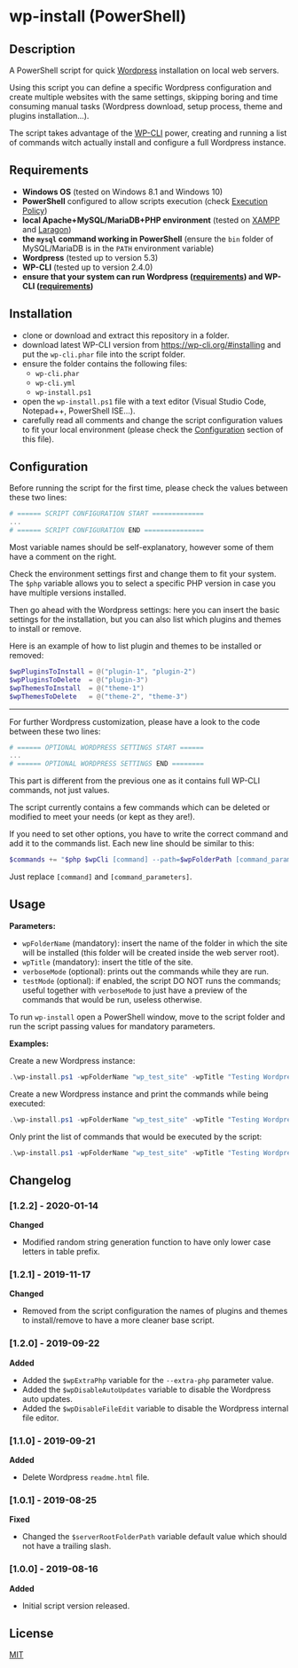 # wp-install (PowerShell)

## Description
A PowerShell script for quick [Wordpress](https://wordpress.org/) installation on local web servers.

Using this script you can define a specific Wordpress configuration and create multiple websites with the same settings, skipping boring and time consuming manual tasks (Wordpress download, setup process, theme and plugins installation...).

The script takes advantage of the [WP-CLI](https://wp-cli.org/) power, creating and running a list of commands witch actually install and configure a full Wordpress instance.

## Requirements
- **Windows OS** (tested on Windows 8.1 and Windows 10)
- **PowerShell** configured to allow scripts execution (check [Execution Policy](http://go.microsoft.com/fwlink/?LinkID=135170))
- **local Apache+MySQL/MariaDB+PHP environment** (tested on [XAMPP](https://www.apachefriends.org) and [Laragon](https://laragon.org))
- **the `mysql` command working in PowerShell** (ensure the `bin` folder of MySQL/MariaDB is in the `PATH` environment variable)
- **Wordpress** (tested up to version 5.3)
- **WP-CLI** (tested up to version 2.4.0)
- **ensure that your system can run Wordpress ([requirements](https://wordpress.org/download/)) and WP-CLI ([requirements](https://wp-cli.org/#installing))**

## Installation
- clone or download and extract this repository in a folder.
- download latest WP-CLI version from https://wp-cli.org/#installing and put the `wp-cli.phar` file into the script folder.
- ensure the folder contains the following files:
  - `wp-cli.phar`
  - `wp-cli.yml`
  - `wp-install.ps1`
- open the `wp-install.ps1` file with a text editor (Visual Studio Code, Notepad++, PowerShell ISE...).
- carefully read all comments and change the script configuration values to fit your local environment (please check the [Configuration](#configuration) section of this file).

## Configuration
Before running the script for the first time, please check the values between these two lines:

```PowerShell
# ====== SCRIPT CONFIGURATION START =============
...
# ====== SCRIPT CONFIGURATION END ===============
```

Most variable names should be self-explanatory, however some of them have a comment on the right.

Check the environment settings first and change them to fit your system. The `$php` variable allows you to select a specific PHP version in case you have multiple versions installed.

Then go ahead with the Wordpress settings: here you can insert the basic settings for the installation, but you can also list which plugins and themes to install or remove.

Here is an example of how to list plugin and themes to be installed or removed:

```PowerShell
$wpPluginsToInstall = @("plugin-1", "plugin-2")
$wpPluginsToDelete  = @("plugin-3")
$wpThemesToInstall  = @("theme-1")
$wpThemesToDelete   = @("theme-2", "theme-3")
```

----------


For further Wordpress customization, please have a look to the code between these two lines:

```PowerShell
# ====== OPTIONAL WORDPRESS SETTINGS START ======
...
# ====== OPTIONAL WORDPRESS SETTINGS END ========
```

This part is different from the previous one as it contains full WP-CLI commands, not just values.

The script currently contains a few commands which can be deleted or modified to meet your needs (or kept as they are!).

If you need to set other options, you have to write the correct command and add it to the commands list. Each new line should be similar to this:

```PowerShell
$commands += "$php $wpCli [command] --path=$wpFolderPath [command_parameters]"
```

Just replace `[command]` and `[command_parameters]`.

## Usage
**Parameters:**
- `wpFolderName` (mandatory): insert the name of the folder in which the site will be installed (this folder will be created inside the web server root).
- `wpTitle` (mandatory): insert the title of the site.
- `verboseMode` (optional): prints out the commands while they are run.
- `testMode` (optional): if enabled, the script DO NOT runs the commands; useful together with `verboseMode` to just have a preview of the commands that would be run, useless otherwise.

To run `wp-install` open a PowerShell window, move to the script folder and run the script passing values for mandatory parameters.

**Examples:**

Create a new Wordpress instance:

```PowerShell
.\wp-install.ps1 -wpFolderName "wp_test_site" -wpTitle "Testing Wordpress"
```

Create a new Wordpress instance and print the commands while being executed:

```PowerShell
.\wp-install.ps1 -wpFolderName "wp_test_site" -wpTitle "Testing Wordpress" -verboseMode
```

Only print the list of commands that would be executed by the script:

```PowerShell
.\wp-install.ps1 -wpFolderName "wp_test_site" -wpTitle "Testing Wordpress" -verboseMode -testMode
```

## Changelog
### [1.2.2] - 2020-01-14
**Changed**
- Modified random string generation function to have only lower case letters in table prefix.

### [1.2.1] - 2019-11-17
**Changed**
- Removed from the script configuration the names of plugins and themes to install/remove to have a more cleaner base script.

### [1.2.0] - 2019-09-22
**Added**

- Added the `$wpExtraPhp` variable for the `--extra-php` parameter value.
- Added the `$wpDisableAutoUpdates` variable to disable the Wordpress auto updates.
- Added the `$wpDisableFileEdit` variable to disable the Wordpress internal file editor.

### [1.1.0] - 2019-09-21
**Added**

- Delete Wordpress `readme.html` file.

### [1.0.1] - 2019-08-25
**Fixed**

- Changed the `$serverRootFolderPath` variable default value which should not have a trailing slash.

### [1.0.0] - 2019-08-16
**Added**

- Initial script version released.

## License
[MIT](https://choosealicense.com/licenses/mit/)